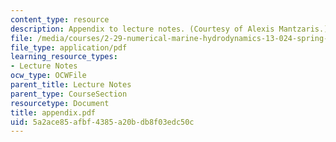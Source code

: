 ```yaml
---
content_type: resource
description: Appendix to lecture notes. (Courtesy of Alexis Mantzaris.)
file: /media/courses/2-29-numerical-marine-hydrodynamics-13-024-spring-2003/5a2ace85afbf4385a20bdb8f03edc50c_appendix.pdf
file_type: application/pdf
learning_resource_types:
- Lecture Notes
ocw_type: OCWFile
parent_title: Lecture Notes
parent_type: CourseSection
resourcetype: Document
title: appendix.pdf
uid: 5a2ace85-afbf-4385-a20b-db8f03edc50c
---
```

